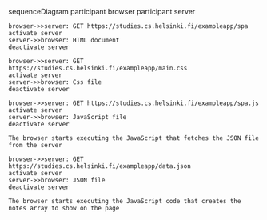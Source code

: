 sequenceDiagram
    participant browser
    participant server

    browser->>server: GET https://studies.cs.helsinki.fi/exampleapp/spa
    activate server
    server->>browser: HTML document
    deactivate server

    browser->>server: GET https://studies.cs.helsinki.fi/exampleapp/main.css
    activate server
    server->>browser: Css file
    deactivate server
    
    browser->>server: GET https://studies.cs.helsinki.fi/exampleapp/spa.js
    activate server
    server->>browser: JavaScript file
    deactivate server

    The browser starts executing the JavaScript that fetches the JSON file from the server

    browser->>server: GET https://studies.cs.helsinki.fi/exampleapp/data.json
    activate server
    server->>browser: JSON file
    deactivate server

    The browser starts executing the JavaScript code that creates the notes array to show on the page

